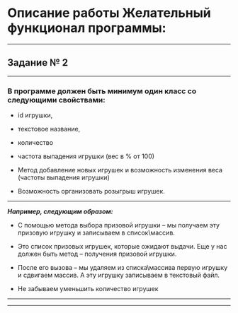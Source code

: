 # Описание работы Желательный функционал программы: 

___
## Задание № 2
___

### В программе должен быть минимум один класс со следующими свойствами: 

* id игрушки, 
* текстовое название, 
* количество 
* частота выпадения игрушки (вес в % от 100) 

* Метод добавление новых игрушек и возможность изменения веса (частоты выпадения игрушки) 
* Возможность организовать розыгрыш игрушек. 
___
***Например, следующим образом:*** 

* С помощью метода выбора призовой игрушки – мы получаем эту призовую игрушку и записываем в список\массив. 

* Это список призовых игрушек, которые ожидают выдачи. Еще у нас должен быть метод – получения призовой игрушки. 

* После его вызова – мы удаляем из списка\массива первую игрушку и сдвигаем массив. А эту игрушку записываем в текстовый файл. 

* Не забываем уменьшить количество игрушек
___
___
